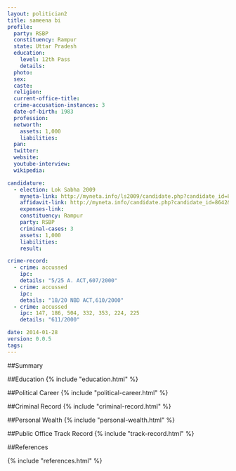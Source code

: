 ```yaml
---
layout: politician2
title: sameena bi
profile: 
  party: RSBP
  constituency: Rampur
  state: Uttar Pradesh
  education: 
    level: 12th Pass
    details: 
  photo: 
  sex: 
  caste: 
  religion: 
  current-office-title: 
  crime-accusation-instances: 3
  date-of-birth: 1983
  profession: 
  networth: 
    assets: 1,000
    liabilities: 
  pan: 
  twitter: 
  website: 
  youtube-interview: 
  wikipedia: 

candidature: 
  - election: Lok Sabha 2009
    myneta-link: http://myneta.info/ls2009/candidate.php?candidate_id=8642
    affidavit-link: http://myneta.info/candidate.php?candidate_id=8642&scan=original
    expenses-link: 
    constituency: Rampur 
    party: RSBP
    criminal-cases: 3
    assets: 1,000
    liabilities: 
    result:  

crime-record: 
  - crime: accussed
    ipc: 
    details: "5/25 A. ACT,607/2000" 
  - crime: accussed
    ipc: 
    details: "18/20 NBD ACT,610/2000" 
  - crime: accussed
    ipc: 147, 186, 504, 332, 353, 224, 225
    details: "611/2000" 

date: 2014-01-28
version: 0.0.5
tags: 
---
```

##Summary


##Education
{% include "education.html" %}


##Political Career
{% include "political-career.html" %}


##Criminal Record
{% include "criminal-record.html" %}


##Personal Wealth
{% include "personal-wealth.html" %}


##Public Office Track Record
{% include "track-record.html" %}


##References


{% include "references.html" %}